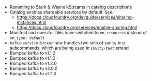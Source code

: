 * Renaming to Stark & Wayne kStreams in catalog descriptions
* Catalog enables shareable services by default. See:
  * https://docs.cloudfoundry.org/devguide/services/sharing-instances.html
  * https://docs.cloudfoundry.org/services/enable-sharing.html
* Manifest and operator files have switched to `vm_resources` instead of `vm_type: default`
* `kafka-service-broker` now bundles two sets of sanity test subcommands, which are being used in `sanity-test` errand
* Bumped kafka to v1.1.2
* Bumped kafka to v1.1.3
* Bumped kafka to v1.2.0
* Bumped kafka to v2.0.0
* Bumped kafka to v2.1.0
